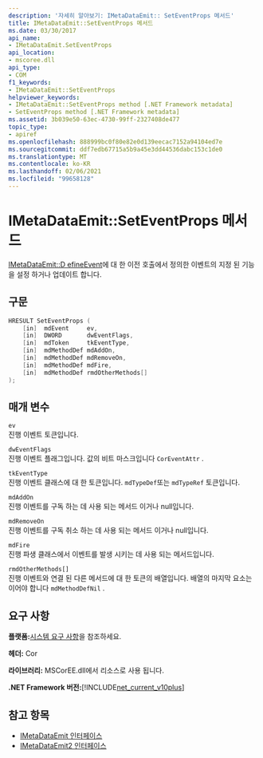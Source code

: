 ```yaml
---
description: '자세히 알아보기: IMetaDataEmit:: SetEventProps 메서드'
title: IMetaDataEmit::SetEventProps 메서드
ms.date: 03/30/2017
api_name:
- IMetaDataEmit.SetEventProps
api_location:
- mscoree.dll
api_type:
- COM
f1_keywords:
- IMetaDataEmit::SetEventProps
helpviewer_keywords:
- IMetaDataEmit::SetEventProps method [.NET Framework metadata]
- SetEventProps method [.NET Framework metadata]
ms.assetid: 3b039e50-63ec-4730-99ff-2327408de477
topic_type:
- apiref
ms.openlocfilehash: 888999bc0f80e82e0d139eecac7152a94104ed7e
ms.sourcegitcommit: ddf7edb67715a5b9a45e3dd44536dabc153c1de0
ms.translationtype: MT
ms.contentlocale: ko-KR
ms.lasthandoff: 02/06/2021
ms.locfileid: "99658128"
---
```

# <a name="imetadataemitseteventprops-method"></a>IMetaDataEmit::SetEventProps 메서드

[IMetaDataEmit::D efineEvent](imetadataemit-defineevent-method.md)에 대 한 이전 호출에서 정의한 이벤트의 지정 된 기능을 설정 하거나 업데이트 합니다.  
  
## <a name="syntax"></a>구문  
  
```cpp  
HRESULT SetEventProps (  
    [in]  mdEvent     ev,
    [in]  DWORD       dwEventFlags,
    [in]  mdToken     tkEventType,
    [in]  mdMethodDef mdAddOn,
    [in]  mdMethodDef mdRemoveOn,
    [in]  mdMethodDef mdFire,
    [in]  mdMethodDef rmdOtherMethods[]
);  
```  
  
## <a name="parameters"></a>매개 변수  

 `ev`  
 진행 이벤트 토큰입니다.  
  
 `dwEventFlags`  
 진행 이벤트 플래그입니다. 값의 비트 마스크입니다 `CorEventAttr` .  
  
 `tkEventType`  
 진행 이벤트 클래스에 대 한 토큰입니다. `mdTypeDef`또는 `mdTypeRef` 토큰입니다.  
  
 `mdAddOn`  
 진행 이벤트를 구독 하는 데 사용 되는 메서드 이거나 null입니다.  
  
 `mdRemoveOn`  
 진행 이벤트를 구독 취소 하는 데 사용 되는 메서드 이거나 null입니다.  
  
 `mdFire`  
 진행 파생 클래스에서 이벤트를 발생 시키는 데 사용 되는 메서드입니다.  
  
 `rmdOtherMethods[]`  
 진행 이벤트와 연결 된 다른 메서드에 대 한 토큰의 배열입니다. 배열의 마지막 요소는 이어야 합니다 `mdMethodDefNil` .  
  
## <a name="requirements"></a>요구 사항  

 **플랫폼:**[시스템 요구 사항](../../get-started/system-requirements.md)을 참조하세요.  
  
 **헤더:** Cor  
  
 **라이브러리:** MSCorEE.dll에서 리소스로 사용 됩니다.  
  
 **.NET Framework 버전:**[!INCLUDE[net_current_v10plus](../../../../includes/net-current-v10plus-md.md)]  
  
## <a name="see-also"></a>참고 항목

- [IMetaDataEmit 인터페이스](imetadataemit-interface.md)
- [IMetaDataEmit2 인터페이스](imetadataemit2-interface.md)
